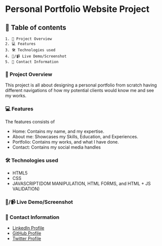 # Personal Portfolio Website Project

## 📑 Table of contents
    1. 📖 Project Overview
    2. 💻 Features
    3. 🛠️ Technologies used
    4. 📸/📹 Live Demo/Screenshot
    5. 👤 Contact Information


### 📖 Project Overview

This project is all about designing a personal portfolio from scratch having different navigations of how my potential clients would know me and see my works.

### 💻 Features

The features consists of 
* Home: Contains my name, and my expertise.
* About me: Showcases my Skills, Education, and Experiences.
* Portfolio: Contains my works, and what I have done.
* Contact: Contains my social media handles

### 🛠️ Technologies used
* HTML5
* CSS
* JAVASCRIPT(DOM MANIPULATION, HTML FORMS, and HTML + JS VALIDATION)

### 📸/📹 Live Demo/Screenshot



### 👤 Contact Information

* [LinkedIn Profile](https://www.linkedin.com/in/augustine-ugberaese-223692162/)
* [GitHub Profile](https://github.com/Ambitiousdude/)
* [Twitter Profile](https://twitter.com/AUgberaese/)